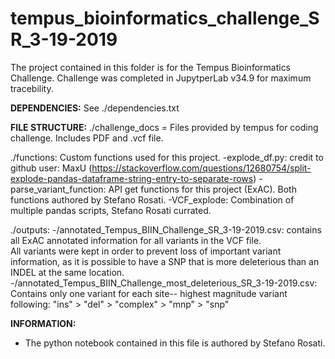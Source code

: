 # tempus_bioinformatics_challenge_SR_3-19-2019

The project contained in this folder is for the Tempus Bioinformatics Challenge.  Challenge was completed in JupytperLab v34.9 for maximum tracebility.

**DEPENDENCIES:**
See ./dependencies.txt

**FILE STRUCTURE:**
./challenge_docs = Files provided by tempus for coding challenge. Includes PDF and .vcf file.

./functions: Custom functions used for this project.
    -explode_df.py: credit to github user: MaxU (https://stackoverflow.com/questions/12680754/split-explode-pandas-dataframe-string-entry-to-separate-rows)
    -parse_variant_function: API get functions for this project (ExAC).  Both functions authored by Stefano Rosati.
    -VCF_explode: Combination of multiple pandas scripts, Stefano Rosati currated.  
    
./outputs:
    -/annotated_Tempus_BIIN_Challenge_SR_3-19-2019.csv: contains all ExAC annotated information for all variants in the VCF file.  
    All variants were kept in order to prevent loss of important variant information, as it is possible to have a SNP that is more
    deleterious than an INDEL at the same location.
    -/annotated_Tempus_BIIN_Challenge_most_deleterious_SR_3-19-2019.csv: Contains only one variant for 
    each site-- highest magnitude variant following: "ins" > "del" > "complex" > "mnp" > "snp"
    
**INFORMATION:**
- The python notebook contained in this file is authored by Stefano Rosati. 
